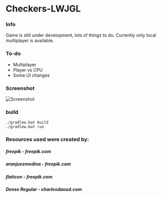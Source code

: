 # Checkers-LWJGL

### Info
Game is still under development, lots of things to do. Currently only local multiplayer is available.

### To-do
- Multiplayer
- Player vs CPU
- Some UI changes

### Screenshot
![Screenshot](https://i.imgur.com/zTYivVG.png)

### build
```
./gradlew.bat build
./gradlew.bat run
```

### Resources used were created by:
##### freepik - freepik.com
##### aranjuezmedina - freepik.com
##### flaticon - freepik.com
##### Dense Regular - charlesdaoud.com
